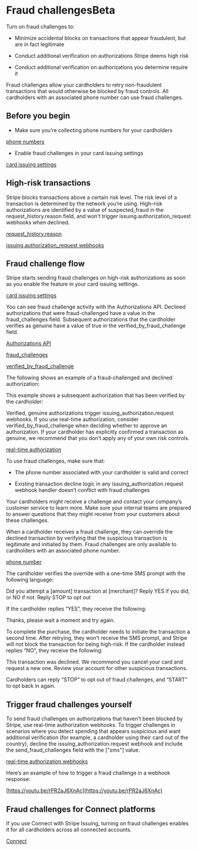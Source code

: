 # Fraud challengesBeta

Turn on fraud challenges to:

- Minimize accidental blocks on transactions that appear fraudulent, but are in fact legitimate

- Conduct additional verification on authorizations Stripe deems high risk

- Conduct additional verification on authorizations you determine require it

Fraud challenges allow your cardholders to retry non-fraudulent transactions that would otherwise be blocked by fraud controls. All cardholders with an associated phone number can use fraud challenges.

## Before you begin

- Make sure you’re collecting phone numbers for your cardholders

[phone numbers](/api/issuing/cardholders/object#issuing_cardholder_object-phone_number)

- Enable fraud challenges in your card issuing settings

[card issuing settings](https://dashboard.stripe.com/settings/issuing/authorizations)

## High-risk transactions

Stripe blocks transactions above a certain risk level. The risk level of a transaction is determined by the network you’re using. High-risk authorizations are identified by a value of suspected_fraud in the request_history.reason field, and won’t trigger issuing.authorization_request webhooks when declined.

[request_history.reason](/api/issuing/authorizations/object#issuing_authorization_object-request_history-reason)

[issuing.authorization_request webhooks](/issuing/controls/real-time-authorizations)

## Fraud challenge flow

Stripe starts sending fraud challenges on high-risk authorizations as soon as you enable the feature in your card issuing settings.

[card issuing settings](https://dashboard.stripe.com/settings/issuing/authorizations)

You can see fraud challenge activity with the Authorizations API. Declined authorizations that were fraud-challenged have a value in the fraud_challenges field. Subsequent authorizations that the cardholder verifies as genuine have a value of true in the verified_by_fraud_challenge field.

[Authorizations API](/api/issuing/authorizations)

[fraud_challenges](/api/issuing/authorizations/object#issuing_authorization_object-fraud_challenges)

[verified_by_fraud_challenge](/api/issuing/authorizations/object#issuing_authorization_object-verified_by_fraud_challenge)

The following shows an example of a fraud-challenged and declined authorization:

This example shows a subsequent authorization that has been verified by the cardholder:

Verified, genuine authorizations trigger issuing_authorization.request webhooks. If you use real-time authorization, consider verified_by_fraud_challenge when deciding whether to approve an authorization. If your cardholder has explicitly confirmed a transaction as genuine, we recommend that you don’t apply any of your own risk controls.

[real-time authorization](/issuing/controls/real-time-authorizations)

To use fraud challenges, make sure that:

- The phone number associated with your cardholder is valid and correct

- Existing transaction decline logic in any issuing_authorization.request webhook handler doesn’t conflict with fraud challenges

Your cardholders might receive a challenge and contact your company’s customer service to learn more. Make sure your internal teams are prepared to answer questions that they might receive from your customers about these challenges.

When a cardholder receives a fraud challenge, they can override the declined transaction by verifying that the suspicious transaction is legitimate and initiated by them. Fraud challenges are only available to cardholders with an associated phone number.

[phone number](/api/issuing/cardholders/object#issuing_cardholder_object-phone_number)

The cardholder verifies the override with a one-time SMS prompt with the following language:

Did you attempt a [amount] transaction at [merchant]? Reply YES if you did, or NO if not. Reply STOP to opt out

If the cardholder replies “YES”, they receive the following:

Thanks, please wait a moment and try again.

To complete the purchase, the cardholder needs to initiate the transaction a second time. After retrying, they won’t receive the SMS prompt, and Stripe will not block the transaction for being high-risk. If the cardholder instead replies “NO”, they receive the following:

This transaction was declined. We recommend you cancel your card and request a new one. Review your account for other suspicious transactions.

Cardholders can reply “STOP” to opt out of fraud challenges, and “START” to opt back in again.

## Trigger fraud challenges yourself

To send fraud challenges on authorizations that haven’t been blocked by Stripe, use real-time authorization webhooks. To trigger challenges in scenarios where you detect spending that appears suspicious and want additional verification (for example, a cardholder using their card out of the country), decline the issuing_authorization.request webhook and include the send_fraud_challenges field with the ["sms"] value.

[real-time authorization webhooks](/issuing/controls/real-time-authorizations)

Here’s an example of how to trigger a fraud challenge in a webhook response:

[https://youtu.be/rPR2aJ6XnAc](https://youtu.be/rPR2aJ6XnAc)

## Fraud challenges for Connect platforms

If you use Connect with Stripe Issuing, turning on fraud challenges enables it for all cardholders across all connected accounts.

[Connect](/issuing/connect)
